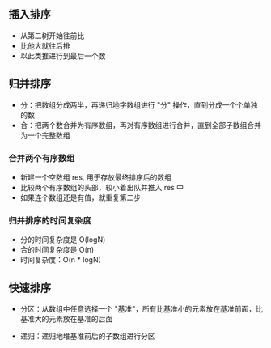 
## 插入排序

- 从第二树开始往前比
- 比他大就往后排
- 以此类推进行到最后一个数

## 归并排序

- 分：把数组分成两半，再递归地字数组进行 "分" 操作，直到分成一个个单独的数
- 合：把两个数合并为有序数组，再对有序数组进行合并，直到全部子数组合并为一个完整数组

### 合并两个有序数组

- 新建一个空数组 res, 用于存放最终排序后的数组
- 比较两个有序数组的头部，较小着出队并推入 res 中
- 如果连个数组还是有值，就重复第二步

### 归并排序的时间复杂度

- 分的时间复杂度是 O(logN)
- 合的时间复杂度是 O(n)
- 时间复杂度：O(n * logN)

## 快速排序

- 分区：从数组中任意选择一个 "基准"，所有比基准小的元素放在基准前面，比基准大的元素放在基准的后面

- 递归：递归地堆基准前后的子数组进行分区

